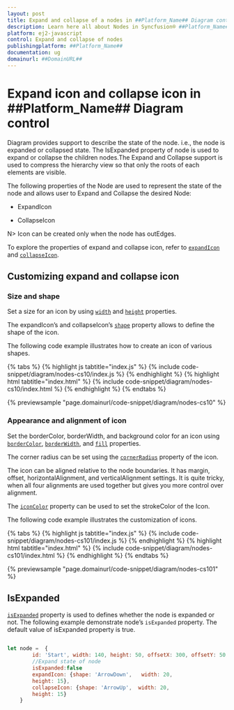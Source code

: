 ```yaml
---
layout: post
title: Expand and collapse of a nodes in ##Platform_Name## Diagram control | Syncfusion®
description: Learn here all about Nodes in Syncfusion® ##Platform_Name## Diagram control of Syncfusion Essential® JS 2 and more.
platform: ej2-javascript
control: Expand and collapse of nodes 
publishingplatform: ##Platform_Name##
documentation: ug
domainurl: ##DomainURL##
---
```


# Expand icon and collapse icon in ##Platform_Name## Diagram control

Diagram provides support to describe the state of the node. i.e., the node is expanded or collapsed state. The IsExpanded property of node is used to expand or collapse the children nodes.The Expand and Collapse support is used to compress the hierarchy view so that only the roots of each elements are visible.

The following properties of the Node are used to represent the state of the node and allows user to Expand and Collapse the desired Node:

* ExpandIcon

* CollapseIcon

N> Icon can be created only when the node has outEdges.

To explore the properties of expand and collapse icon, refer to [`expandIcon`](../api/diagram/node#expandIcon-iconshapemodel) and [`collapseIcon`](../api/diagram/node#collapseIcon-iconshapemodel).


## Customizing expand and collapse icon

### Size and shape

Set a size for an icon by using [`width`](../api/diagram/iconShapeModel/#width) and [`height`](../api/diagram/iconShapeModel/#height) properties.

The expandIcon’s and collapseIcon’s [`shape`](../api/diagram/iconShapeModel/#shape) property allows to define the shape of the icon.

The following code example illustrates how to create an icon of various shapes.

{% tabs %}
{% highlight js tabtitle="index.js" %}
{% include code-snippet/diagram/nodes-cs10/index.js %}
{% endhighlight %}
{% highlight html tabtitle="index.html" %}
{% include code-snippet/diagram/nodes-cs10/index.html %}
{% endhighlight %}
{% endtabs %}
          
{% previewsample "page.domainurl/code-snippet/diagram/nodes-cs10" %}

### Appearance and alignment of icon

Set the borderColor, borderWidth, and background color for an icon using [`borderColor`](../api/diagram/iconShapeModel#borderColor-string), [`borderWidth`](../api/diagram/iconShapeModel#borderWidth-number), and [`fill`](../api/diagram/iconShapeModel#fill-string) properties.

The corner radius can be set using the [`cornerRadius`](../api/diagram/iconShapeModel#cornerRadius-number) property of the icon.

The icon can be aligned relative to the node boundaries. It has margin, offset, horizontalAlignment, and verticalAlignment settings. It is quite tricky, when all four alignments are used together but gives you more control over alignment.

The [`iconColor`](../api/diagram/iconShapeModel#iconColor-string) property can be used to set the strokeColor of the Icon.

The following code example illustrates the customization of icons.

{% tabs %}
{% highlight js tabtitle="index.js" %}
{% include code-snippet/diagram/nodes-cs101/index.js %}
{% endhighlight %}
{% highlight html tabtitle="index.html" %}
{% include code-snippet/diagram/nodes-cs101/index.html %}
{% endhighlight %}
{% endtabs %}
        
{% previewsample "page.domainurl/code-snippet/diagram/nodes-cs101" %}

## IsExpanded

[`isExpanded`](../api/diagram/nodeModel/#isexpanded) property is used to defines whether the node is expanded or not. The following example demonstrate node’s `isExpanded` property. The default value of isExpanded property is true.

``` JavaScript

let node =  {
        id: 'Start', width: 140, height: 50, offsetX: 300, offsetY: 50,
        //Expand state of node
        isExpanded:false
        expandIcon: {shape: 'ArrowDown',   width: 20,
        height: 15},
        collapseIcon: {shape: 'ArrowUp',  width: 20,
        height: 15}
    }

```
